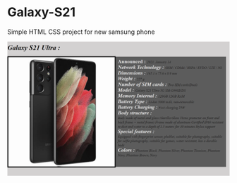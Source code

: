 # Galaxy-S21
Simple HTML CSS project for new samsung phone

![](https://github.com/Abtinz/Galaxy-S21/blob/master/images/galaxy%20s21.png)
